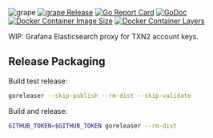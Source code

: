 ![grape](https://raw.githubusercontent.com/txn2/grape/master/mast.jpg)
[![grape Release](https://img.shields.io/github/release/txn2/grape.svg)](https://github.com/txn2/grape/releases)
[![Go Report Card](https://goreportcard.com/badge/github.com/txn2/grape)](https://goreportcard.com/report/github.com/txn2/grape)
[![GoDoc](https://godoc.org/github.com/txn2/grape?status.svg)](https://godoc.org/github.com/txn2/grape)
[![Docker Container Image Size](https://shields.beevelop.com/docker/image/image-size/txn2/grape/latest.svg)](https://hub.docker.com/r/txn2/grape/)
[![Docker Container Layers](https://shields.beevelop.com/docker/image/layers/txn2/grape/latest.svg)](https://hub.docker.com/r/txn2/grape/)


WIP: Grafana Elasticsearch proxy for TXN2 account keys.


## Release Packaging

Build test release:
```bash
goreleaser --skip-publish --rm-dist --skip-validate
```

Build and release:
```bash
GITHUB_TOKEN=$GITHUB_TOKEN goreleaser --rm-dist
```